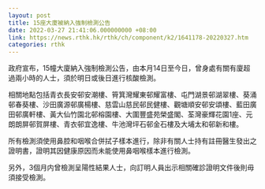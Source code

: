 ```yaml
---
layout: post
title: 15座大廈被納入強制檢測公告
date: 2022-03-27 21:41:06.000000000 +08:00
link: https://news.rthk.hk/rthk/ch/component/k2/1641178-20220327.htm
categories: rthk
---
```


政府宣布，15幢大廈納入強制檢測公告，由本月14日至今日，曾身處有關有廈超過兩小時的人士，須於明日或後日進行核酸檢測。

相關地點包括青衣長安邨安潮樓、筲箕灣耀東邨耀富樓、屯門湖景邨湖翠樓、葵涌邨春葵樓、沙田廣源邨廣楊樓、慈雲山慈民邨民健樓、觀塘順安邨安頌樓、藍田廣田邨廣軒樓、黃大仙竹園北邨榕園樓、大圍豐盛苑榮盛閣、荃灣豪輝花園1座、元朗朗屏邨賀屏樓、青衣邨宜逸樓、牛池灣坪石邨金石樓及大埔太和邨新和樓。

所有檢測須使用鼻腔和咽喉合併拭子樣本進行，除非有關人士持有註冊醫生發出之證明書，證明其因健康原因而未能使用鼻咽喉樣本進行檢測。

另外，3個月内曾檢測呈陽性結果人士，向訂明人員出示相關確診證明文件後則毋須接受檢測。
